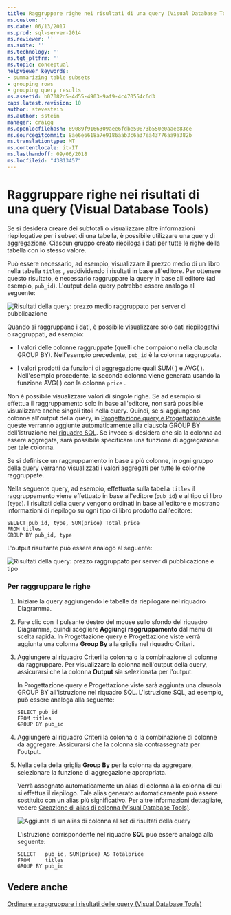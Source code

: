 ```yaml
---
title: Raggruppare righe nei risultati di una query (Visual Database Tools) | Microsoft Docs
ms.custom: ''
ms.date: 06/13/2017
ms.prod: sql-server-2014
ms.reviewer: ''
ms.suite: ''
ms.technology: ''
ms.tgt_pltfrm: ''
ms.topic: conceptual
helpviewer_keywords:
- summarizing table subsets
- grouping rows
- grouping query results
ms.assetid: b07082d5-4d55-4903-9af9-4c470554c6d3
caps.latest.revision: 10
author: stevestein
ms.author: sstein
manager: craigg
ms.openlocfilehash: 69089f9166309aee6fdbe50873b550e0aaee83ce
ms.sourcegitcommit: 8ae6e6618a7e9186aab3c6a37ea43776aa9a382b
ms.translationtype: MT
ms.contentlocale: it-IT
ms.lasthandoff: 09/06/2018
ms.locfileid: "43813457"
---
```

# <a name="group-rows-in-query-results-visual-database-tools"></a>Raggruppare righe nei risultati di una query (Visual Database Tools)
  Se si desidera creare dei subtotali o visualizzare altre informazioni riepilogative per i subset di una tabella, è possibile utilizzare una query di aggregazione. Ciascun gruppo creato riepiloga i dati per tutte le righe della tabella con lo stesso valore.  
  
 Può essere necessario, ad esempio, visualizzare il prezzo medio di un libro nella tabella `titles` , suddividendo i risultati in base all'editore. Per ottenere questo risultato, è necessario raggruppare la query in base all'editore (ad esempio, `pub_id`). L'output della query potrebbe essere analogo al seguente:  
  
 ![Risultati della query: prezzo medio raggruppato per server di pubblicazione](../../database-engine/media//dv3w9e1.gif "Risultati della query: prezzo medio raggruppato per server di pubblicazione")  
  
 Quando si raggruppano i dati, è possibile visualizzare solo dati riepilogativi o raggruppati, ad esempio:  
  
-   I valori delle colonne raggruppate (quelli che compaiono nella clausola GROUP BY). Nell'esempio precedente, `pub_id` è la colonna raggruppata.  
  
-   I valori prodotti da funzioni di aggregazione quali SUM( ) e AVG( ). Nell'esempio precedente, la seconda colonna viene generata usando la funzione AVG( ) con la colonna `price` .  
  
 Non è possibile visualizzare valori di singole righe. Se ad esempio si effettua il raggruppamento solo in base all'editore, non sarà possibile visualizzare anche singoli titoli nella query. Quindi, se si aggiungono colonne all'output della query, in [Progettazione query e Progettazione viste](visual-database-tools.md) queste verranno aggiunte automaticamente alla clausola GROUP BY dell'istruzione nel [riquadro SQL](sql-pane-visual-database-tools.md). Se invece si desidera che sia la colonna ad essere aggregata, sarà possibile specificare una funzione di aggregazione per tale colonna.  
  
 Se si definisce un raggruppamento in base a più colonne, in ogni gruppo della query verranno visualizzati i valori aggregati per tutte le colonne raggruppate.  
  
 Nella seguente query, ad esempio, effettuata sulla tabella `titles` il raggruppamento viene effettuato in base all'editore (`pub_id`) e al tipo di libro (`type`). I risultati della query vengono ordinati in base all'editore e mostrano informazioni di riepilogo su ogni tipo di libro prodotto dall'editore:  
  
```  
SELECT pub_id, type, SUM(price) Total_price  
FROM titles  
GROUP BY pub_id, type  
```  
  
 L'output risultante può essere analogo al seguente:  
  
 ![Risultati della query: prezzo raggruppato per server di pubblicazione e tipo](../../database-engine/media//dv3w9e2.gif "Risultati della query: prezzo raggruppato per server di pubblicazione e tipo")  
  
### <a name="to-group-rows"></a>Per raggruppare le righe  
  
1.  Iniziare la query aggiungendo le tabelle da riepilogare nel riquadro Diagramma.  
  
2.  Fare clic con il pulsante destro del mouse sullo sfondo del riquadro Diagramma, quindi scegliere **Aggiungi raggruppamento** dal menu di scelta rapida. In Progettazione query e Progettazione viste verrà aggiunta una colonna **Group By** alla griglia nel riquadro Criteri.  
  
3.  Aggiungere al riquadro Criteri la colonna o la combinazione di colonne da raggruppare. Per visualizzare la colonna nell'output della query, assicurarsi che la colonna **Output** sia selezionata per l'output.  
  
     In Progettazione query e Progettazione viste sarà aggiunta una clausola GROUP BY all'istruzione nel riquadro SQL. L'istruzione SQL, ad esempio, può essere analoga alla seguente:  
  
    ```  
    SELECT pub_id  
    FROM titles  
    GROUP BY pub_id  
    ```  
  
4.  Aggiungere al riquadro Criteri la colonna o la combinazione di colonne da aggregare. Assicurarsi che la colonna sia contrassegnata per l'output.  
  
5.  Nella cella della griglia **Group By** per la colonna da aggregare, selezionare la funzione di aggregazione appropriata.  
  
     Verrà assegnato automaticamente un alias di colonna alla colonna di cui si effettua il riepilogo. Tale alias generato automaticamente può essere sostituito con un alias più significativo. Per altre informazioni dettagliate, vedere [Creazione di alias di colonna &#40;Visual Database Tools&#41;](create-column-aliases-visual-database-tools.md).  
  
     ![Aggiunta di un alias di colonna al set di risultati della query](../../database-engine/media//dv3w9e3.gif "Aggiunta di un alias di colonna al set di risultati della query")  
  
     L'istruzione corrispondente nel riquadro **SQL** può essere analoga alla seguente:  
  
    ```  
    SELECT   pub_id, SUM(price) AS Totalprice  
    FROM     titles  
    GROUP BY pub_id  
    ```  
  
## <a name="see-also"></a>Vedere anche  
 [Ordinare e raggruppare i risultati delle query &#40;Visual Database Tools&#41;](sort-and-group-query-results-visual-database-tools.md)  
  
  
